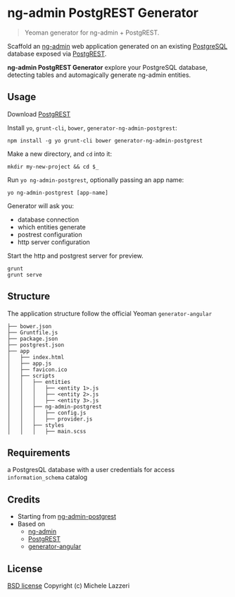 # ng-admin PostgREST Generator

> Yeoman generator for ng-admin + PostgREST.

Scaffold an [ng-admin](https://github.com/marmelab/ng-admin) web application generated on an existing [PostgreSQL](http://www.postgresql.org) database exposed via [PostgREST](https://github.com/begriffs/postgrest).

**ng-admin PostgREST Generator** explore your PostgreSQL database, detecting tables and automagically generate ng-admin entities.

## Usage

Download [PostgREST](https://github.com/begriffs/postgrest/releases) 

Install `yo`, `grunt-cli`, `bower`, `generator-ng-admin-postgrest`:
```
npm install -g yo grunt-cli bower generator-ng-admin-postgrest
```

Make a new directory, and `cd` into it:
```
mkdir my-new-project && cd $_
```

Run `yo ng-admin-postgrest`, optionally passing an app name:
```
yo ng-admin-postgrest [app-name]
```

Generator will ask you:
- database connection
- which entities generate
- postrest configuration
- http server configuration

Start the http and postgrest server for preview. 
```
grunt
grunt serve
```

## Structure

The application structure follow the official Yeoman `generator-angular`

```
├── bower.json
├── Gruntfile.js
├── package.json
├── postgrest.json
├── app
│   ├── index.html
│   ├── app.js
│   ├── favicon.ico
│   ├── scripts
│   │   ├── entities
│   │   │   ├── <entity 1>.js
│   │   │   ├── <entity 2>.js
│   │   │   ├── <entity 3>.js
│   │   ├── ng-admin-postgrest
│   │   │   ├── config.js
│   │   │   ├── provider.js
│   │   ├── styles
│   │   │   ├── main.scss
```

## Requirements

a PostgresQL database  with a user credentials for access `information_schema` catalog

## Credits

- Starting from [ng-admin-postgrest](https://github.com/marmelab/ng-admin-postgrest)
- Based on 
  - [ng-admin](https://github.com/marmelab/ng-admin) 
  - [PostgREST](https://github.com/begriffs/postgrest)
  - [generator-angular](https://github.com/yeoman/generator-angular)

## License

[BSD license](http://opensource.org/licenses/bsd-license.php)
Copyright (c) Michele Lazzeri
